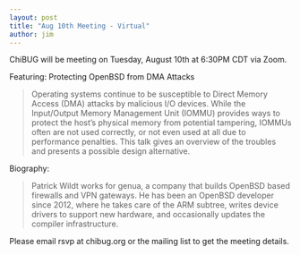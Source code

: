 ```yaml
---
layout: post
title: "Aug 10th Meeting - Virtual"
author: jim
---
```

ChiBUG will be meeting on Tuesday, August 10th at 6:30PM CDT via Zoom.

Featuring: Protecting OpenBSD from DMA Attacks

> Operating systems continue to be susceptible to Direct Memory Access (DMA) attacks by malicious I/O devices. While the Input/Output Memory Management Unit (IOMMU) provides ways to protect the host’s physical memory from potential tampering, IOMMUs often are not used correctly, or not even used at all due to performance penalties.  This talk gives an overview of the troubles and presents a possible design alternative.

Biography: 
> Patrick Wildt works for genua, a company that builds OpenBSD based firewalls and VPN gateways. He has been an OpenBSD developer since 2012, where he takes care of the ARM subtree, writes device drivers to support new hardware, and occasionally updates the compiler infrastructure.

Please email rsvp at chibug.org or the mailing list to get the meeting details.
